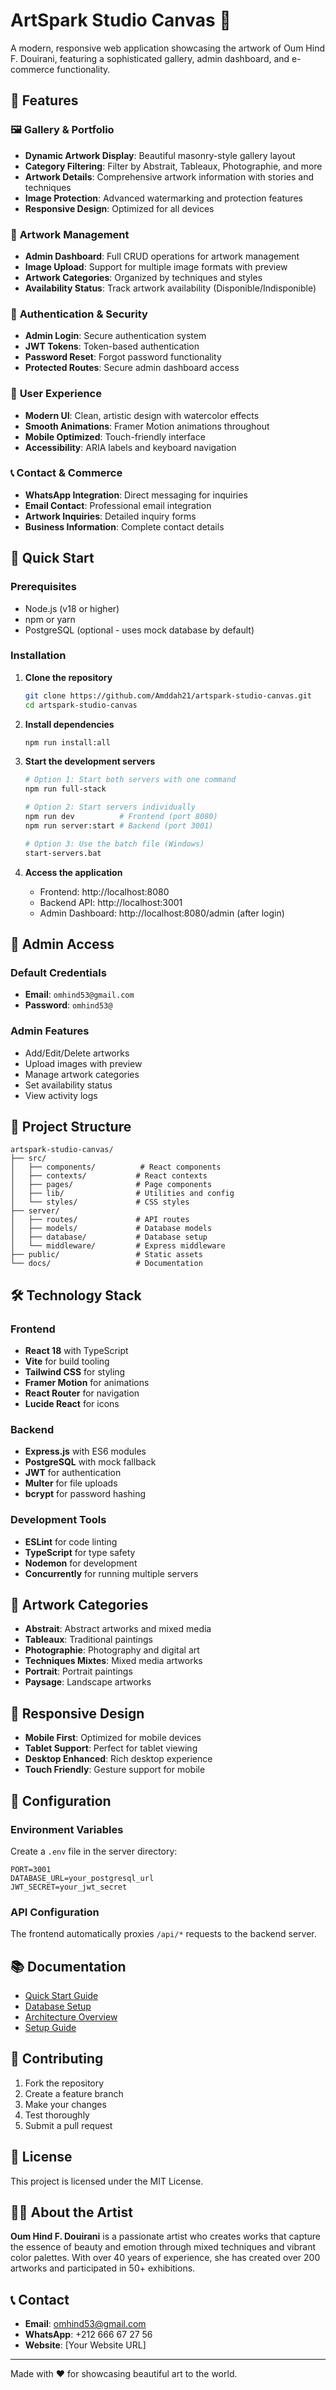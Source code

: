 # ArtSpark Studio Canvas 🎨

A modern, responsive web application showcasing the artwork of Oum Hind F. Douirani, featuring a sophisticated gallery, admin dashboard, and e-commerce functionality.

## 🌟 Features

### 🖼️ **Gallery & Portfolio**
- **Dynamic Artwork Display**: Beautiful masonry-style gallery layout
- **Category Filtering**: Filter by Abstrait, Tableaux, Photographie, and more
- **Artwork Details**: Comprehensive artwork information with stories and techniques
- **Image Protection**: Advanced watermarking and protection features
- **Responsive Design**: Optimized for all devices

### 🎨 **Artwork Management**
- **Admin Dashboard**: Full CRUD operations for artwork management
- **Image Upload**: Support for multiple image formats with preview
- **Artwork Categories**: Organized by techniques and styles
- **Availability Status**: Track artwork availability (Disponible/Indisponible)

### 🔐 **Authentication & Security**
- **Admin Login**: Secure authentication system
- **JWT Tokens**: Token-based authentication
- **Password Reset**: Forgot password functionality
- **Protected Routes**: Secure admin dashboard access

### 📱 **User Experience**
- **Modern UI**: Clean, artistic design with watercolor effects
- **Smooth Animations**: Framer Motion animations throughout
- **Mobile Optimized**: Touch-friendly interface
- **Accessibility**: ARIA labels and keyboard navigation

### 📞 **Contact & Commerce**
- **WhatsApp Integration**: Direct messaging for inquiries
- **Email Contact**: Professional email integration
- **Artwork Inquiries**: Detailed inquiry forms
- **Business Information**: Complete contact details

## 🚀 Quick Start

### Prerequisites
- Node.js (v18 or higher)
- npm or yarn
- PostgreSQL (optional - uses mock database by default)

### Installation

1. **Clone the repository**
   ```bash
   git clone https://github.com/Amddah21/artspark-studio-canvas.git
   cd artspark-studio-canvas
   ```

2. **Install dependencies**
   ```bash
   npm run install:all
   ```

3. **Start the development servers**
   ```bash
   # Option 1: Start both servers with one command
   npm run full-stack
   
   # Option 2: Start servers individually
   npm run dev          # Frontend (port 8080)
   npm run server:start # Backend (port 3001)
   
   # Option 3: Use the batch file (Windows)
   start-servers.bat
   ```

4. **Access the application**
   - Frontend: http://localhost:8080
   - Backend API: http://localhost:3001
   - Admin Dashboard: http://localhost:8080/admin (after login)

## 🎯 Admin Access

### Default Credentials
- **Email**: `omhind53@gmail.com`
- **Password**: `omhind53@`

### Admin Features
- Add/Edit/Delete artworks
- Upload images with preview
- Manage artwork categories
- Set availability status
- View activity logs

## 📁 Project Structure

```
artspark-studio-canvas/
├── src/
│   ├── components/          # React components
│   ├── contexts/           # React contexts
│   ├── pages/              # Page components
│   ├── lib/                # Utilities and config
│   └── styles/             # CSS styles
├── server/
│   ├── routes/             # API routes
│   ├── models/             # Database models
│   ├── database/           # Database setup
│   └── middleware/         # Express middleware
├── public/                 # Static assets
└── docs/                   # Documentation
```

## 🛠️ Technology Stack

### Frontend
- **React 18** with TypeScript
- **Vite** for build tooling
- **Tailwind CSS** for styling
- **Framer Motion** for animations
- **React Router** for navigation
- **Lucide React** for icons

### Backend
- **Express.js** with ES6 modules
- **PostgreSQL** with mock fallback
- **JWT** for authentication
- **Multer** for file uploads
- **bcrypt** for password hashing

### Development Tools
- **ESLint** for code linting
- **TypeScript** for type safety
- **Nodemon** for development
- **Concurrently** for running multiple servers

## 🎨 Artwork Categories

- **Abstrait**: Abstract artworks and mixed media
- **Tableaux**: Traditional paintings
- **Photographie**: Photography and digital art
- **Techniques Mixtes**: Mixed media artworks
- **Portrait**: Portrait paintings
- **Paysage**: Landscape artworks

## 📱 Responsive Design

- **Mobile First**: Optimized for mobile devices
- **Tablet Support**: Perfect for tablet viewing
- **Desktop Enhanced**: Rich desktop experience
- **Touch Friendly**: Gesture support for mobile

## 🔧 Configuration

### Environment Variables
Create a `.env` file in the server directory:
```env
PORT=3001
DATABASE_URL=your_postgresql_url
JWT_SECRET=your_jwt_secret
```

### API Configuration
The frontend automatically proxies `/api/*` requests to the backend server.

## 📚 Documentation

- [Quick Start Guide](QUICK_START.txt)
- [Database Setup](DATABASE_AND_API_SETUP.md)
- [Architecture Overview](ARCHITECTURE.md)
- [Setup Guide](SETUP_GUIDE.md)

## 🤝 Contributing

1. Fork the repository
2. Create a feature branch
3. Make your changes
4. Test thoroughly
5. Submit a pull request

## 📄 License

This project is licensed under the MIT License.

## 👨‍🎨 About the Artist

**Oum Hind F. Douirani** is a passionate artist who creates works that capture the essence of beauty and emotion through mixed techniques and vibrant color palettes. With over 40 years of experience, she has created over 200 artworks and participated in 50+ exhibitions.

## 📞 Contact

- **Email**: omhind53@gmail.com
- **WhatsApp**: +212 666 67 27 56
- **Website**: [Your Website URL]

---

Made with ❤️ for showcasing beautiful art to the world.